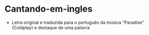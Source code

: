 # Cantando-em-ingles

- Letra original e traduzida para o português da música "Paradise"(Coldplay) e destaque de uma palavra
